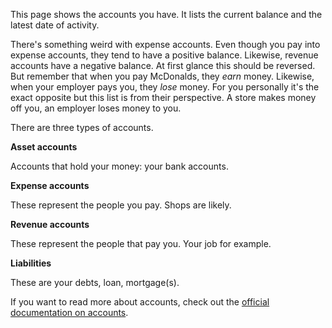 This page shows the accounts you have. It lists the current balance and the latest date of activity.

There's something weird with expense accounts. Even though you pay into expense accounts, they tend to have a positive balance. Likewise, revenue accounts have a negative balance. At first glance this should be reversed. But remember that when you pay McDonalds, they *earn* money. Likewise, when your employer pays you, they *lose* money. For you personally it's the exact opposite but this list is from their perspective. A store makes money off you, an employer loses money to you.

There are three types of accounts.

**Asset accounts**

Accounts that hold your money: your bank accounts.

**Expense accounts**

These represent the people you pay. Shops are likely.

**Revenue accounts**

These represent the people that pay you. Your job for example.

**Liabilities**

These are your debts, loan, mortgage(s).

If you want to read more about accounts, check out the [official documentation on accounts](https://drive.google.com/file/d/1fMadoF6oYLqLxV8J26BKhOX75K-y8l6n/view?usp=sharing).
